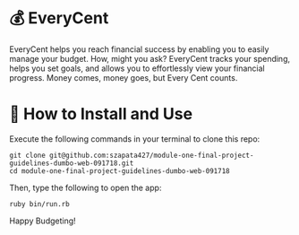 
# 💰 EveryCent 

EveryCent helps you reach financial success by enabling you to easily manage your budget. How, might you ask? EveryCent tracks your spending, helps you set goals, and allows you to effortlessly view your financial progress. Money comes, money goes, but Every Cent counts. 

# 👀 How to Install and Use 

Execute the following commands in your terminal to clone this repo:
```
git clone git@github.com:szapata427/module-one-final-project-guidelines-dumbo-web-091718.git 
cd module-one-final-project-guidelines-dumbo-web-091718
```
Then, type the following to open the app:
```
ruby bin/run.rb
```

Happy Budgeting!

